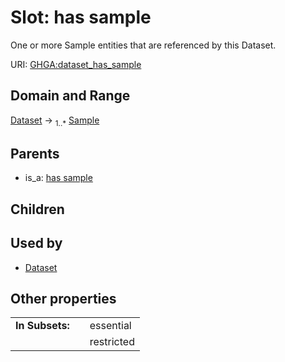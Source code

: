 
# Slot: has sample


One or more Sample entities that are referenced by this Dataset.

URI: [GHGA:dataset_has_sample](https://w3id.org/GHGA/dataset_has_sample)


## Domain and Range

[Dataset](Dataset.md) &#8594;  <sub>1..\*</sub> [Sample](Sample.md)

## Parents

 *  is_a: [has sample](has_sample.md)

## Children


## Used by

 * [Dataset](Dataset.md)

## Other properties

|  |  |  |
| --- | --- | --- |
| **In Subsets:** | | essential |
|  | | restricted |

